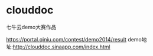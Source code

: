 clouddoc
========

七牛云demo大赛作品

https://portal.qiniu.com/contest/demo2014/result
demo地址:http://clouddoc.sinaapp.com/index.html
